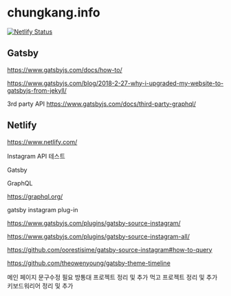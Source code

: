 # chungkang.info
[![Netlify Status](https://api.netlify.com/api/v1/badges/926619c1-0295-45c1-b253-6d6d59a36595/deploy-status)](https://app.netlify.com/sites/chungkanginfo/deploys)

## Gatsby

https://www.gatsbyjs.com/docs/how-to/

https://www.gatsbyjs.com/blog/2018-2-27-why-i-upgraded-my-website-to-gatsbyjs-from-jekyll/


3rd party API
https://www.gatsbyjs.com/docs/third-party-graphql/


## Netlify

https://www.netlify.com/



Instagram API 테스트

Gatsby

GraphQL

https://graphql.org/


gatsby instagram plug-in

https://www.gatsbyjs.com/plugins/gatsby-source-instagram/

https://www.gatsbyjs.com/plugins/gatsby-source-instagram-all/


https://github.com/oorestisime/gatsby-source-instagram#how-to-query

https://github.com/theowenyoung/gatsby-theme-timeline


메인 페이지 문구수정 필요
 방통대 프로젝트 정리 및 추가
 먹고 프로젝트 정리 및 추가
 키보드워리어 정리 및 추가
